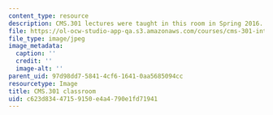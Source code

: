 ```yaml
---
content_type: resource
description: CMS.301 lectures were taught in this room in Spring 2016.
file: https://ol-ocw-studio-app-qa.s3.amazonaws.com/courses/cms-301-introduction-to-game-design-methods-spring-2016/c623d83447159150e4a4790e1fd71941_35-310%282%29.jpg
file_type: image/jpeg
image_metadata:
  caption: ''
  credit: ''
  image-alt: ''
parent_uid: 97d98dd7-5841-4cf6-1641-0aa5685094cc
resourcetype: Image
title: CMS.301 classroom
uid: c623d834-4715-9150-e4a4-790e1fd71941
---
```

